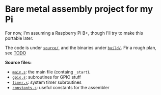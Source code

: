 # Bare metal assembly project for my Pi

For now, I'm assuming a Raspberry Pi B+, though I'll try to make this portable later.

The code is under [`source/`](source/), and the binaries under [`build/`](build/).
Fir a rough plan, see [TODO](TODO)

**Source files:**
* [`main.s`](source/main.s): the main file (containg `_start`).
* [`gpio.s`](source/gpio.s): subroutines for GPIO stuff
* [`timer.s`](source/timer.s): system timer subroutines
* [`constants.s`](source/constants.s): useful constants for the assembler
